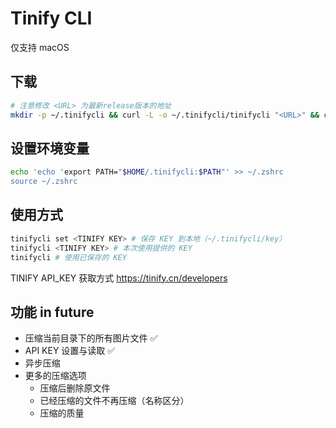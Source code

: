 # Tinify CLI


仅支持 macOS

## 下载
```zsh
# 注意修改 <URL> 为最新release版本的地址
mkdir -p ~/.tinifycli && curl -L -o ~/.tinifycli/tinifycli "<URL>" && chmod 755 ~/.tinifycli/tinifycli
```

## 设置环境变量
```zsh
echo 'echo 'export PATH="$HOME/.tinifycli:$PATH"' >> ~/.zshrc
source ~/.zshrc
```

## 使用方式
```zsh
tinifycli set <TINIFY KEY> # 保存 KEY 到本地（~/.tinifycli/key）
tinifycli <TINIFY KEY> # 本次使用提供的 KEY
tinifycli # 使用已保存的 KEY
```

TINIFY API_KEY 获取方式 https://tinify.cn/developers


## 功能 in future
- 压缩当前目录下的所有图片文件 ✅
- API KEY 设置与读取 ✅
- 异步压缩
- 更多的压缩选项
  - 压缩后删除原文件
  - 已经压缩的文件不再压缩（名称区分）
  - 压缩的质量
